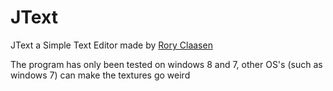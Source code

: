 JText
=====

JText a Simple Text Editor made by [Rory Claasen](http://github.com/gogo98901)

The program has only been tested on windows 8 and 7, other OS's (such as windows 7) can make the textures go weird
